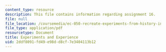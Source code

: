 ```yaml
---
content_type: resource
description: This file contains information regarding assignment 16.
file: null
file_location: /coursemedia/ec-050-recreate-experiments-from-history-inform-the-future-from-the-past-galileo-january-iap-2010/2ddf8091fd49e98dd8cf7e3404113b12_MITEC_050IAP10_assn16.pdf
file_type: application/pdf
resourcetype: Document
title: Experiments and Experience
uid: 2ddf8091-fd49-e98d-d8cf-7e3404113b12
---
```

